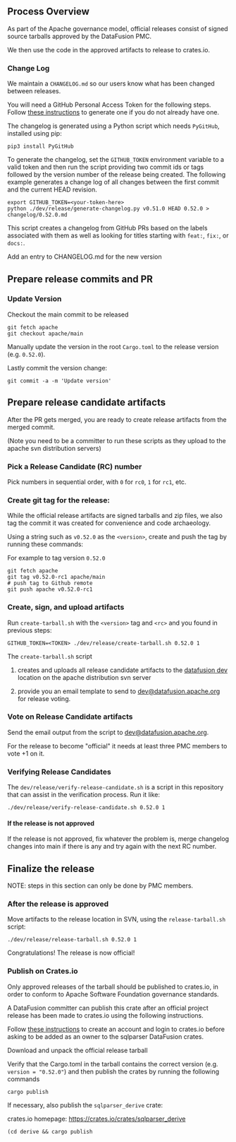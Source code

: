 <!---
  Licensed to the Apache Software Foundation (ASF) under one
  or more contributor license agreements.  See the NOTICE file
  distributed with this work for additional information
  regarding copyright ownership.  The ASF licenses this file
  to you under the Apache License, Version 2.0 (the
  "License"); you may not use this file except in compliance
  with the License.  You may obtain a copy of the License at

    http://www.apache.org/licenses/LICENSE-2.0

  Unless required by applicable law or agreed to in writing,
  software distributed under the License is distributed on an
  "AS IS" BASIS, WITHOUT WARRANTIES OR CONDITIONS OF ANY
  KIND, either express or implied.  See the License for the
  specific language governing permissions and limitations
  under the License.
-->


## Process Overview

As part of the Apache governance model, official releases consist of signed
source tarballs approved by the DataFusion PMC.

We then use the code in the approved artifacts to release to crates.io.

### Change Log

We maintain a `CHANGELOG.md` so our users know what has been changed between releases.

You will need a GitHub Personal Access Token for the following steps. Follow
[these instructions](https://docs.github.com/en/authentication/keeping-your-account-and-data-secure/creating-a-personal-access-token)
to generate one if you do not already have one.

The changelog is generated using a Python script which needs `PyGitHub`, installed using pip:

```shell
pip3 install PyGitHub
```

To generate the changelog, set the `GITHUB_TOKEN` environment variable to a valid token and then run the script
providing two commit ids or tags followed by the version number of the release being created. The following
example generates a change log of all changes between the first commit and the current HEAD revision.

```shell
export GITHUB_TOKEN=<your-token-here>
python ./dev/release/generate-changelog.py v0.51.0 HEAD 0.52.0 > changelog/0.52.0.md
```

This script creates a changelog from GitHub PRs based on the labels associated with them as well as looking for
titles starting with `feat:`, `fix:`, or `docs:`.

Add an entry to CHANGELOG.md for the new version 

## Prepare release commits and PR

### Update Version

Checkout the main commit to be released

```shell
git fetch apache
git checkout apache/main
```

Manually update the version in the root `Cargo.toml` to the release version (e.g. `0.52.0`).

Lastly commit the version change:

```shell
git commit -a -m 'Update version'
```

## Prepare release candidate artifacts

After the PR gets merged, you are ready to create release artifacts from the
merged commit.

(Note you need to be a committer to run these scripts as they upload to the apache svn distribution servers)

### Pick a Release Candidate (RC) number

Pick numbers in sequential order, with `0` for `rc0`, `1` for `rc1`, etc.

### Create git tag for the release:

While the official release artifacts are signed tarballs and zip files, we also
tag the commit it was created for convenience and code archaeology.

Using a string such as `v0.52.0` as the `<version>`, create and push the tag by running these commands:

For example to tag version `0.52.0`

```shell
git fetch apache
git tag v0.52.0-rc1 apache/main
# push tag to Github remote
git push apache v0.52.0-rc1
```

### Create, sign, and upload artifacts

Run `create-tarball.sh` with the `<version>` tag and `<rc>` and you found in previous steps:

```shell
GITHUB_TOKEN=<TOKEN> ./dev/release/create-tarball.sh 0.52.0 1
```

The `create-tarball.sh` script

1. creates and uploads all release candidate artifacts to the [datafusion
   dev](https://dist.apache.org/repos/dist/dev/datafusion) location on the
   apache distribution svn server

2. provide you an email template to
   send to dev@datafusion.apache.org for release voting.

### Vote on Release Candidate artifacts

Send the email output from the script to dev@datafusion.apache.org.

For the release to become "official" it needs at least three PMC members to vote +1 on it.

### Verifying Release Candidates

The `dev/release/verify-release-candidate.sh` is a script in this repository that can assist in the verification process. Run it like:

```shell
./dev/release/verify-release-candidate.sh 0.52.0 1
```

#### If the release is not approved

If the release is not approved, fix whatever the problem is, merge changelog
changes into main if there is any and try again with the next RC number.

## Finalize the release

NOTE: steps in this section can only be done by PMC members.

### After the release is approved

Move artifacts to the release location in SVN, using the `release-tarball.sh` script:

```shell
./dev/release/release-tarball.sh 0.52.0 1
```

Congratulations! The release is now official!

### Publish on Crates.io

Only approved releases of the tarball should be published to
crates.io, in order to conform to Apache Software Foundation
governance standards.

A DataFusion committer can publish this crate after an official project release has
been made to crates.io using the following instructions.

Follow [these
instructions](https://doc.rust-lang.org/cargo/reference/publishing.html) to
create an account and login to crates.io before asking to be added as an owner
to the sqlparser DataFusion crates.

Download and unpack the official release tarball

Verify that the Cargo.toml in the tarball contains the correct version
(e.g. `version = "0.52.0"`) and then publish the crates by running the following commands

```shell
cargo publish
```

If necessary, also publish the `sqlparser_derive` crate:

crates.io homepage: https://crates.io/crates/sqlparser_derive

```shell
(cd derive && cargo publish
```
